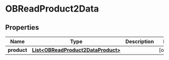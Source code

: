 
# OBReadProduct2Data

## Properties
Name | Type | Description | Notes
------------ | ------------- | ------------- | -------------
**product** | [**List&lt;OBReadProduct2DataProduct&gt;**](OBReadProduct2DataProduct.md) |  |  [optional]




